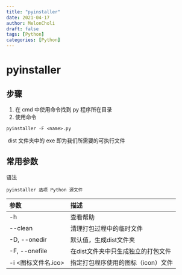 ```yaml
---
title: "pyinstaller"
date: 2021-04-17
author: MelonCholi
draft: false
tags: [Python]
categories: [Python]
---
```


# pyinstaller

## 步骤

1. 在 cmd 中使用命令找到 py 程序所在目录
2. 使用命令

```shell
pyinstaller -F <name>.py
```

​		dist 文件夹中的 exe 即为我们所需要的可执行文件

## 常用参数

语法

```shell
pyinstaller 选项 Python 源文件
```

| 参数                | 描述                               |
| :------------------ | :--------------------------------- |
| -h                  | 查看帮助                           |
| --clean             | 清理打包过程中的临时文件           |
| -D, --onedir        | 默认值，生成dist文件夹             |
| -F, --onefile       | 在dist文件夹中只生成独立的打包文件 |
| -i <图标文件名.ico> | 指定打包程序使用的图标（icon）文件 |

